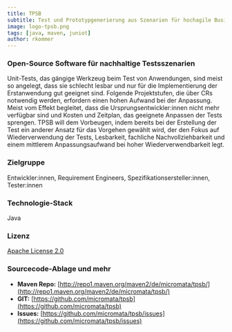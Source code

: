 ```yaml
---
title: TPSB
subtitle: Test und Prototypgenerierung aus Szenarien für hochagile Businessprozesse (TPSB) definiert einen fachlich und USE Case orientierten Weg Testszenerien aufzubauen und durchzuführen. Dabei werden für die Tests Zwischenschichten implementiert, so dass die Unit-Tests nicht direkt auf die Anwendung und ihre Funktionen zugreifen, sondern diese abstrahieren.
image: logo-tpsb.png
tags: [java, maven, juniot]
author: rkommer
---
```


### Open-Source Software für nachhaltige Testsszenarien

Unit-Tests, das gängige Werkzeug beim Test von Anwendungen, sind meist so angelegt, dass sie schlecht lesbar und nur für die Implementierung der Erstanwendung gut geeignet sind. Folgende Projektstufen, die über CRs notwendig werden, erfordern einen hohen Aufwand bei der Anpassung. Meist vom Effekt begleitet, dass die Ursprungsentwickler:innen nicht mehr verfügbar sind und Kosten und Zeitplan, das geeignete Anpassen der Tests sprengen. TPSB will dem Vorbeugen, indem bereits bei der Erstellung der Test ein anderer Ansatz für das Vorgehen gewählt wird, der den Fokus auf Wiederverwendung der Tests, Lesbarkeit, fachliche Nachvollziehbarkeit und einem mittlerem Anpassungsaufwand bei hoher Wiederverwendbarkeit legt.

### Zielgruppe

Entwickler:innen, Requirement Engineers, Spezifikationsersteller:innen, Tester:innen

### Technologie-Stack

Java

### Lizenz

[Apache License 2.0](https://www.apache.org/licenses/LICENSE-2.0)

### Sourcecode-Ablage und mehr

- **Maven Repo:** [http://repo1.maven.org/maven2/de/micromata/tpsb/](http://repo1.maven.org/maven2/de/micromata/tpsb/)
- **GIT:** [https://github.com/micromata/tpsb](https://github.com/micromata/tpsb)
- **Issues:** [https://github.com/micromata/tpsb/issues](https://github.com/micromata/tpsb/issues)
